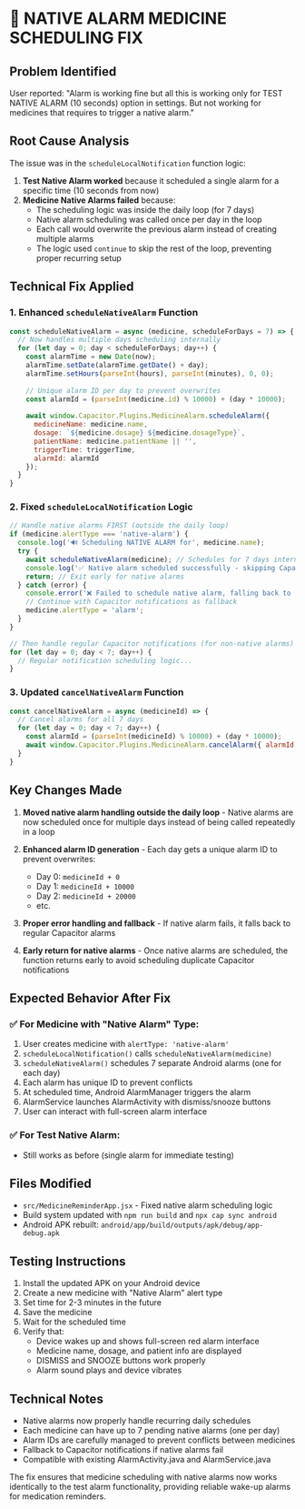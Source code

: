 # 🚨 NATIVE ALARM MEDICINE SCHEDULING FIX

## Problem Identified
User reported: "Alarm is working fine but all this is working only for TEST NATIVE ALARM (10 seconds) option in settings. But not working for medicines that requires to trigger a native alarm."

## Root Cause Analysis
The issue was in the `scheduleLocalNotification` function logic:

1. **Test Native Alarm worked** because it scheduled a single alarm for a specific time (10 seconds from now)
2. **Medicine Native Alarms failed** because:
   - The scheduling logic was inside the daily loop (for 7 days) 
   - Native alarm scheduling was called once per day in the loop
   - Each call would overwrite the previous alarm instead of creating multiple alarms
   - The logic used `continue` to skip the rest of the loop, preventing proper recurring setup

## Technical Fix Applied

### 1. Enhanced `scheduleNativeAlarm` Function
```javascript
const scheduleNativeAlarm = async (medicine, scheduleForDays = 7) => {
  // Now handles multiple days scheduling internally
  for (let day = 0; day < scheduleForDays; day++) {
    const alarmTime = new Date(now);
    alarmTime.setDate(alarmTime.getDate() + day);
    alarmTime.setHours(parseInt(hours), parseInt(minutes), 0, 0);
    
    // Unique alarm ID per day to prevent overwrites
    const alarmId = (parseInt(medicine.id) % 10000) + (day * 10000);
    
    await window.Capacitor.Plugins.MedicineAlarm.scheduleAlarm({
      medicineName: medicine.name,
      dosage: `${medicine.dosage} ${medicine.dosageType}`,
      patientName: medicine.patientName || '',
      triggerTime: triggerTime,
      alarmId: alarmId
    });
  }
}
```

### 2. Fixed `scheduleLocalNotification` Logic
```javascript
// Handle native alarms FIRST (outside the daily loop)
if (medicine.alertType === 'native-alarm') {
  console.log('🔊 Scheduling NATIVE ALARM for', medicine.name);
  try {
    await scheduleNativeAlarm(medicine); // Schedules for 7 days internally
    console.log('✅ Native alarm scheduled successfully - skipping Capacitor notifications');
    return; // Exit early for native alarms
  } catch (error) {
    console.error('❌ Failed to schedule native alarm, falling back to Capacitor alarm:', error);
    // Continue with Capacitor notifications as fallback
    medicine.alertType = 'alarm';
  }
}

// Then handle regular Capacitor notifications (for non-native alarms)
for (let day = 0; day < 7; day++) {
  // Regular notification scheduling logic...
}
```

### 3. Updated `cancelNativeAlarm` Function
```javascript
const cancelNativeAlarm = async (medicineId) => {
  // Cancel alarms for all 7 days
  for (let day = 0; day < 7; day++) {
    const alarmId = (parseInt(medicineId) % 10000) + (day * 10000);
    await window.Capacitor.Plugins.MedicineAlarm.cancelAlarm({ alarmId: alarmId });
  }
}
```

## Key Changes Made

1. **Moved native alarm handling outside the daily loop** - Native alarms are now scheduled once for multiple days instead of being called repeatedly in a loop

2. **Enhanced alarm ID generation** - Each day gets a unique alarm ID to prevent overwrites:
   - Day 0: `medicineId + 0`
   - Day 1: `medicineId + 10000`  
   - Day 2: `medicineId + 20000`
   - etc.

3. **Proper error handling and fallback** - If native alarm fails, it falls back to regular Capacitor alarms

4. **Early return for native alarms** - Once native alarms are scheduled, the function returns early to avoid scheduling duplicate Capacitor notifications

## Expected Behavior After Fix

### ✅ For Medicine with "Native Alarm" Type:
1. User creates medicine with `alertType: 'native-alarm'`
2. `scheduleLocalNotification()` calls `scheduleNativeAlarm(medicine)`
3. `scheduleNativeAlarm()` schedules 7 separate Android alarms (one for each day)
4. Each alarm has unique ID to prevent conflicts
5. At scheduled time, Android AlarmManager triggers the alarm
6. AlarmService launches AlarmActivity with dismiss/snooze buttons
7. User can interact with full-screen alarm interface

### ✅ For Test Native Alarm:
- Still works as before (single alarm for immediate testing)

## Files Modified
- `src/MedicineReminderApp.jsx` - Fixed native alarm scheduling logic
- Build system updated with `npm run build` and `npx cap sync android`
- Android APK rebuilt: `android/app/build/outputs/apk/debug/app-debug.apk`

## Testing Instructions
1. Install the updated APK on your Android device
2. Create a new medicine with "Native Alarm" alert type
3. Set time for 2-3 minutes in the future
4. Save the medicine
5. Wait for the scheduled time
6. Verify that:
   - Device wakes up and shows full-screen red alarm interface
   - Medicine name, dosage, and patient info are displayed
   - DISMISS and SNOOZE buttons work properly
   - Alarm sound plays and device vibrates

## Technical Notes
- Native alarms now properly handle recurring daily schedules
- Each medicine can have up to 7 pending native alarms (one per day)
- Alarm IDs are carefully managed to prevent conflicts between medicines
- Fallback to Capacitor notifications if native alarms fail
- Compatible with existing AlarmActivity.java and AlarmService.java

The fix ensures that medicine scheduling with native alarms now works identically to the test alarm functionality, providing reliable wake-up alarms for medication reminders.
